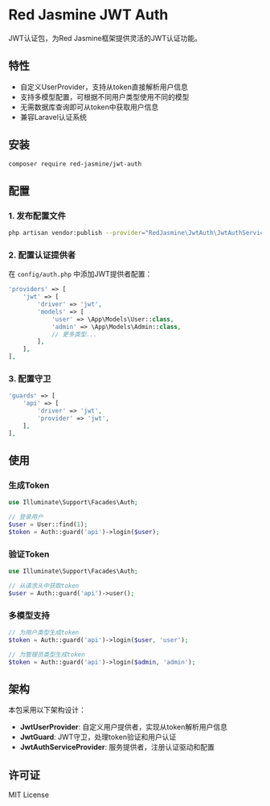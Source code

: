 # Red Jasmine JWT Auth

JWT认证包，为Red Jasmine框架提供灵活的JWT认证功能。

## 特性

- 自定义UserProvider，支持从token直接解析用户信息
- 支持多模型配置，可根据不同用户类型使用不同的模型
- 无需数据库查询即可从token中获取用户信息
- 兼容Laravel认证系统

## 安装

```bash
composer require red-jasmine/jwt-auth
```

## 配置

### 1. 发布配置文件

```bash
php artisan vendor:publish --provider="RedJasmine\JwtAuth\JwtAuthServiceProvider" --tag="config"
```

### 2. 配置认证提供者

在 `config/auth.php` 中添加JWT提供者配置：

```php
'providers' => [
    'jwt' => [
        'driver' => 'jwt',
        'models' => [
            'user' => \App\Models\User::class,
            'admin' => \App\Models\Admin::class,
            // 更多类型...
        ],
    ],
],
```

### 3. 配置守卫

```php
'guards' => [
    'api' => [
        'driver' => 'jwt',
        'provider' => 'jwt',
    ],
],
```

## 使用

### 生成Token

```php
use Illuminate\Support\Facades\Auth;

// 登录用户
$user = User::find(1);
$token = Auth::guard('api')->login($user);
```

### 验证Token

```php
use Illuminate\Support\Facades\Auth;

// 从请求头中获取token
$user = Auth::guard('api')->user();
```

### 多模型支持

```php
// 为用户类型生成token
$token = Auth::guard('api')->login($user, 'user');

// 为管理员类型生成token
$token = Auth::guard('api')->login($admin, 'admin');
```

## 架构

本包采用以下架构设计：

- **JwtUserProvider**: 自定义用户提供者，实现从token解析用户信息
- **JwtGuard**: JWT守卫，处理token验证和用户认证
- **JwtAuthServiceProvider**: 服务提供者，注册认证驱动和配置

## 许可证

MIT License
